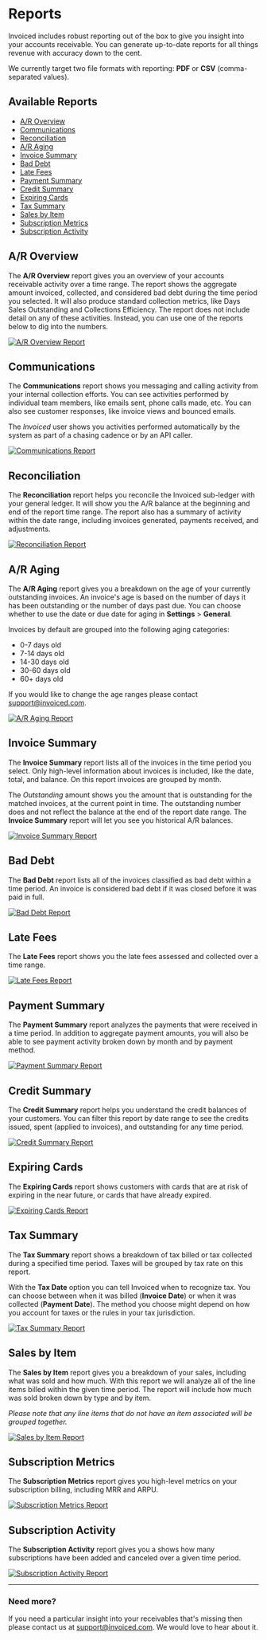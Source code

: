 # Reports

Invoiced includes robust reporting out of the box to give you insight into your accounts receivable. You can generate up-to-date reports for all things revenue with accuracy down to the cent.

We currently target two file formats with reporting: **PDF** or **CSV** (comma-separated values).

## Available Reports

- [A/R Overview](#ar-overview)
- [Communications](#communications)
- [Reconciliation](#reconciliation)
- [A/R Aging](#ar-aging)
- [Invoice Summary](#invoice-summary)
- [Bad Debt](#bad-debt)
- [Late Fees](#late-fees)
- [Payment Summary](#payment-summary)
- [Credit Summary](#credit-summary)
- [Expiring Cards](#expiring-cards)
- [Tax Summary](#tax-summary)
- [Sales by Item](#sales-by-item)
- [Subscription Metrics](#subscription-metrics)
- [Subscription Activity](#subscription-activity)

## A/R Overview

The **A/R Overview** report gives you an overview of your accounts receivable activity over a time range. The report shows the aggregate amount invoiced, collected, and considered bad debt during the time period you selected. It will also produce standard collection metrics, like Days Sales Outstanding and Collections Efficiency. The report does not include detail on any of these activities. Instead, you can use one of the reports below to dig into the numbers.

[![A/R Overview Report](../img/report-a-r-overview.png)](../img/report-a-r-overview.png)

## Communications

The **Communications** report shows you messaging and calling activity from your internal collection efforts. You can see activities performed by individual team members, like emails sent, phone calls made, etc. You can also see customer responses, like invoice views and bounced emails. 

The *Invoiced* user shows you activities performed automatically by the system as part of a chasing cadence or by an API caller.

[![Communications Report](../img/report-communications.png)](../img/report-communications.png)

## Reconciliation

The **Reconciliation** report helps you reconcile the Invoiced sub-ledger with your general ledger. It will show you the A/R balance at the beginning and end of the report time range. The report also has a summary of activity within the date range, including invoices generated, payments received, and adjustments.

[![Reconciliation Report](../img/report-reconciliation.png)](../img/report-reconciliation.png)

## A/R Aging

The **A/R Aging** report gives you a breakdown on the age of your currently outstanding invoices. An invoice's age is based on the number of days it has been outstanding or the number of days past due. You can choose whether to use the date or due date for aging in **Settings** > **General**.

Invoices by default are grouped into the following aging categories:
- 0-7 days old
- 7-14 days old
- 14-30 days old
- 30-60 days old
- 60+ days old

If you would like to change the age ranges please contact [support@invoiced.com](mailto:support@invoiced.com).

[![A/R Aging Report](../img/report-invoice-aging.png)](../img/report-invoice-aging.png)

## Invoice Summary

The **Invoice Summary** report lists all of the invoices in the time period you select. Only high-level information about invoices is included, like the date, total, and balance. On this report invoices are grouped by month.

The *Outstanding* amount shows you the amount that is outstanding for the matched invoices, at the current point in time. The outstanding number does and not reflect the balance at the end of the report date range. The **Invoice Summary** report will let you see you historical A/R balances.

[![Invoice Summary Report](../img/report-invoice-summary.png)](../img/report-invoice-summary.png)

## Bad Debt

The **Bad Debt** report lists all of the invoices classified as bad debt within a time period. An invoice is considered bad debt if it was closed before it was paid in full.

[![Bad Debt Report](../img/report-bad-debt.png)](../img/report-bad-debt.png)

## Late Fees

The **Late Fees** report shows you the late fees assessed and collected over a time range.

[![Late Fees Report](../img/report-late-fees.png)](../img/report-late-fees.png)

## Payment Summary

The **Payment Summary** report analyzes the payments that were received in a time period. In addition to aggregate payment amounts, you will also be able to see payment activity broken down by month and by payment method.

[![Payment Summary Report](../img/report-payment-summary.png)](../img/report-payment-summary.png)

## Credit Summary

The **Credit Summary** report helps you understand the credit balances of your customers. You can filter this report by date range to see the credits issued, spent (applied to invoices), and outstanding for any time period.

[![Credit Summary Report](../img/report-credit-summary.png)](../img/report-credit-summary.png)

## Expiring Cards

The **Expiring Cards** report shows customers with cards that are at risk of expiring in the near future, or cards that have already expired.

[![Expiring Cards Report](../img/report-expiring-cards.png)](../img/report-expiring-cards.png)

## Tax Summary

The **Tax Summary** report shows a breakdown of tax billed or tax collected during a specified time period. Taxes will be grouped by tax rate on this report.

With the **Tax Date** option you can tell Invoiced when to recognize tax. You can choose between when it was billed (**Invoice Date**) or when it was collected (**Payment Date**). The method you choose might depend on how you account for taxes or the rules in your tax jurisdiction.

[![Tax Summary Report](../img/report-tax-summary.png)](../img/report-tax-summary.png)

## Sales by Item

The **Sales by Item** report gives you a breakdown of your sales, including what was sold and how much. With this report we will analyze all of the line items billed within the given time period. The report will include how much was sold broken down by type and by item.

*Please note that any line items that do not have an item associated will be grouped together.*

[![Sales by Item Report](../img/report-sales-by-item.png)](../img/report-sales-by-item.png)

## Subscription Metrics

The **Subscription Metrics** report gives you high-level metrics on your subscription billing, including MRR and ARPU.

[![Subscription Metrics Report](../img/report-subscription-metrics.png)](../img/report-subscription-metrics.png)

## Subscription Activity

The **Subscription Activity** report gives you a shows how many subscriptions have been added and canceled over a given time period.

[![Subscription Activity Report](../img/report-subscription-activity.png)](../img/report-subscription-activity.png)

<hr/>

### Need more?

If you need a particular insight into your receivables that's missing then please contact us at [support@invoiced.com](support@invoiced.com). We would love to hear about it.